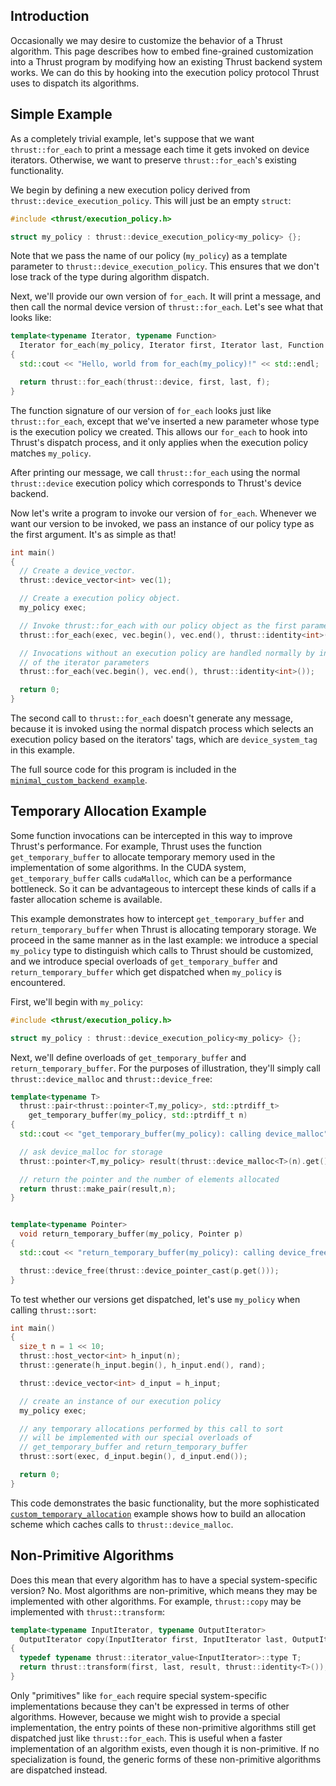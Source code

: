 Introduction
------------

Occasionally we may desire to customize the behavior of a Thrust algorithm. This page describes how to embed fine-grained customization into a Thrust program by modifying how an existing Thrust backend system works. We can do this by hooking into the execution policy protocol Thrust uses to dispatch its algorithms.

Simple Example
--------------

As a completely trivial example, let's suppose that we want ```thrust::for_each``` to print a message each time it gets invoked on device iterators. Otherwise, we want to preserve ```thrust::for_each```'s existing functionality.

We begin by defining a new execution policy derived from ```thrust::device_execution_policy```. This will just be an empty ```struct```:

```c++
#include <thrust/execution_policy.h>

struct my_policy : thrust::device_execution_policy<my_policy> {};
```

Note that we pass the name of our policy (```my_policy```) as a template parameter to ```thrust::device_execution_policy```. This ensures that we don't lose track of the type during algorithm dispatch.

Next, we'll provide our own version of ```for_each```. It will print a message, and then call the normal device version of ```thrust::for_each```. Let's see what that looks like:

```c++
template<typename Iterator, typename Function>
  Iterator for_each(my_policy, Iterator first, Iterator last, Function f)
{
  std::cout << "Hello, world from for_each(my_policy)!" << std::endl;

  return thrust::for_each(thrust::device, first, last, f);
}
```

The function signature of our version of ```for_each``` looks just like ```thrust::for_each```, except that we've inserted a new parameter whose type is the execution policy we created. This allows our ```for_each``` to hook into Thrust's dispatch process, and it only applies when the execution policy matches ```my_policy```.

After printing our message, we call ```thrust::for_each``` using the normal ```thrust::device``` execution policy which corresponds to Thrust's device backend.

Now let's write a program to invoke our version of ```for_each```. Whenever we want our version to be invoked, we pass an instance of our policy type as the first argument. It's as simple as that!

```c++
int main()
{
  // Create a device_vector.
  thrust::device_vector<int> vec(1);

  // Create a execution policy object.
  my_policy exec;

  // Invoke thrust::for_each with our policy object as the first parameter.
  thrust::for_each(exec, vec.begin(), vec.end(), thrust::identity<int>());

  // Invocations without an execution policy are handled normally by inspecting the system tags
  // of the iterator parameters
  thrust::for_each(vec.begin(), vec.end(), thrust::identity<int>());

  return 0;
}
```

The second call to ```thrust::for_each``` doesn't generate any message, because it is invoked using the
normal dispatch process which selects an execution policy based on the iterators' tags, which are ```device_system_tag``` in this example.

The full source code for this program is included in the [```minimal_custom_backend example```](https://github.com/thrust/thrust/blob/master/examples/minimal_custom_backend.cu).

Temporary Allocation Example
----------------------------
Some function invocations can be intercepted in this way to improve Thrust's performance. For example, Thrust uses the function ```get_temporary_buffer``` to allocate temporary memory used in the implementation of some algorithms. In the CUDA system, ```get_temporary_buffer``` calls ```cudaMalloc```, which can be a performance bottleneck. So it can be advantageous to intercept these kinds of calls if a faster allocation scheme is available.

This example demonstrates how to intercept ```get_temporary_buffer``` and ```return_temporary_buffer``` when Thrust is allocating temporary storage. We proceed in the same manner as in the last example: we introduce a special ```my_policy``` type to distinguish which calls to Thrust should be customized, and we introduce special overloads of ```get_temporary_buffer``` and ```return_temporary_buffer``` which get dispatched when ```my_policy``` is encountered.

First, we'll begin with ```my_policy```:

```c++
#include <thrust/execution_policy.h>

struct my_policy : thrust::device_execution_policy<my_policy> {};
```

Next, we'll define overloads of ```get_temporary_buffer``` and ```return_temporary_buffer```. For the purposes of illustration, they'll simply call ```thrust::device_malloc``` and ```thrust::device_free```:

```c++
template<typename T>
  thrust::pair<thrust::pointer<T,my_policy>, std::ptrdiff_t>
    get_temporary_buffer(my_policy, std::ptrdiff_t n)
{
  std::cout << "get_temporary_buffer(my_policy): calling device_malloc" << std::endl;

  // ask device_malloc for storage
  thrust::pointer<T,my_policy> result(thrust::device_malloc<T>(n).get());

  // return the pointer and the number of elements allocated
  return thrust::make_pair(result,n);
}


template<typename Pointer>
  void return_temporary_buffer(my_policy, Pointer p)
{
  std::cout << "return_temporary_buffer(my_policy): calling device_free" << std::endl;

  thrust::device_free(thrust::device_pointer_cast(p.get()));
}
```

To test whether our versions get dispatched, let's use ```my_policy``` when calling ```thrust::sort```:

```c++
int main()
{
  size_t n = 1 << 10;
  thrust::host_vector<int> h_input(n);
  thrust::generate(h_input.begin(), h_input.end(), rand);

  thrust::device_vector<int> d_input = h_input;

  // create an instance of our execution policy
  my_policy exec;

  // any temporary allocations performed by this call to sort
  // will be implemented with our special overloads of
  // get_temporary_buffer and return_temporary_buffer
  thrust::sort(exec, d_input.begin(), d_input.end());

  return 0;
}
```

This code demonstrates the basic functionality, but the more sophisticated [```custom_temporary_allocation```](https://github.com/thrust/thrust/blob/master/examples/cuda/custom_temporary_allocation.cu) example shows how to build an allocation scheme which caches calls to ```thrust::device_malloc```.

Non-Primitive Algorithms
------------------------

Does this mean that every algorithm has to have a special system-specific version? No. Most algorithms are non-primitive, which means they may be implemented with other algorithms. For example, ```thrust::copy``` may be implemented with ```thrust::transform```:

```c++
template<typename InputIterator, typename OutputIterator>
  OutputIterator copy(InputIterator first, InputIterator last, OutputIterator result)
{
  typedef typename thrust::iterator_value<InputIterator>::type T;
  return thrust::transform(first, last, result, thrust::identity<T>());
}
```

Only "primitives" like ```for_each``` require special system-specific implementations because they can't be expressed in terms of other algorithms. However, because we might wish to provide a special implementation, the entry points of these non-primitive algorithms still get dispatched just like ```thrust::for_each```. This is useful when a faster implementation of an algorithm exists, even though it is non-primitive. If no specialization is found, the generic forms of these non-primitive algorithms are dispatched instead.